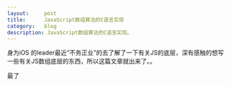 ```yaml
---
layout:     post
title:      JavaScript数组算法的C语言实现
category:   blog
description: JavaScript数组算法的C语言实现。
---
```

身为iOS 的leader最近“不务正业”的去了解了一下有关JS的底层，深有感触的想写一些有关JS数组底层的东西，所以这篇文章就出来了。。

最了